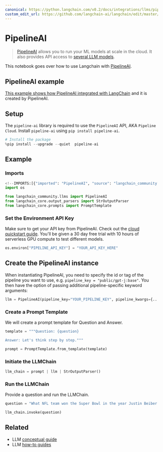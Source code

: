 ```yaml
---
canonical: https://python.langchain.com/v0.2/docs/integrations/llms/pipelineai/
custom_edit_url: https://github.com/langchain-ai/langchain/edit/master/docs/docs/integrations/llms/pipelineai.ipynb
---
```


# PipelineAI

>[PipelineAI](https://pipeline.ai) allows you to run your ML models at scale in the cloud. It also provides API access to [several LLM models](https://pipeline.ai).

This notebook goes over how to use Langchain with [PipelineAI](https://docs.pipeline.ai/docs).

## PipelineAI example

[This example shows how PipelineAI integrated with LangChain](https://docs.pipeline.ai/docs/langchain) and it is created by PipelineAI.

## Setup
The `pipeline-ai` library is required to use the `PipelineAI` API, AKA `Pipeline Cloud`. Install `pipeline-ai` using `pip install pipeline-ai`.


```python
# Install the package
%pip install --upgrade --quiet  pipeline-ai
```

## Example

### Imports


```python
<!--IMPORTS:[{"imported": "PipelineAI", "source": "langchain_community.llms", "docs": "https://api.python.langchain.com/en/latest/llms/langchain_community.llms.pipelineai.PipelineAI.html", "title": "PipelineAI"}, {"imported": "StrOutputParser", "source": "langchain_core.output_parsers", "docs": "https://api.python.langchain.com/en/latest/output_parsers/langchain_core.output_parsers.string.StrOutputParser.html", "title": "PipelineAI"}, {"imported": "PromptTemplate", "source": "langchain_core.prompts", "docs": "https://api.python.langchain.com/en/latest/prompts/langchain_core.prompts.prompt.PromptTemplate.html", "title": "PipelineAI"}]-->
import os

from langchain_community.llms import PipelineAI
from langchain_core.output_parsers import StrOutputParser
from langchain_core.prompts import PromptTemplate
```

### Set the Environment API Key
Make sure to get your API key from PipelineAI. Check out the [cloud quickstart guide](https://docs.pipeline.ai/docs/cloud-quickstart). You'll be given a 30 day free trial with 10 hours of serverless GPU compute to test different models.


```python
os.environ["PIPELINE_API_KEY"] = "YOUR_API_KEY_HERE"
```

## Create the PipelineAI instance
When instantiating PipelineAI, you need to specify the id or tag of the pipeline you want to use, e.g. `pipeline_key = "public/gpt-j:base"`. You then have the option of passing additional pipeline-specific keyword arguments:


```python
llm = PipelineAI(pipeline_key="YOUR_PIPELINE_KEY", pipeline_kwargs={...})
```

### Create a Prompt Template
We will create a prompt template for Question and Answer.


```python
template = """Question: {question}

Answer: Let's think step by step."""

prompt = PromptTemplate.from_template(template)
```

### Initiate the LLMChain


```python
llm_chain = prompt | llm | StrOutputParser()
```

### Run the LLMChain
Provide a question and run the LLMChain.


```python
question = "What NFL team won the Super Bowl in the year Justin Beiber was born?"

llm_chain.invoke(question)
```


## Related

- LLM [conceptual guide](/docs/concepts/#llms)
- LLM [how-to guides](/docs/how_to/#llms)